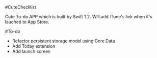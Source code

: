 #CuteChecklist

Cute To-do APP which is built by Swift 1.2. Will add ITune's link when it's lauched to App Store.

#To-do

- Refactor persistent storage model using Core Data
- Add Today extension
- Add launch screen
